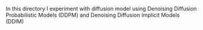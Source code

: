 In this directory I experiment with diffusion model using Denoising Diffusion Probabilistic Models (DDPM) and Denoising Diffusion Implicit Models (DDIM)
